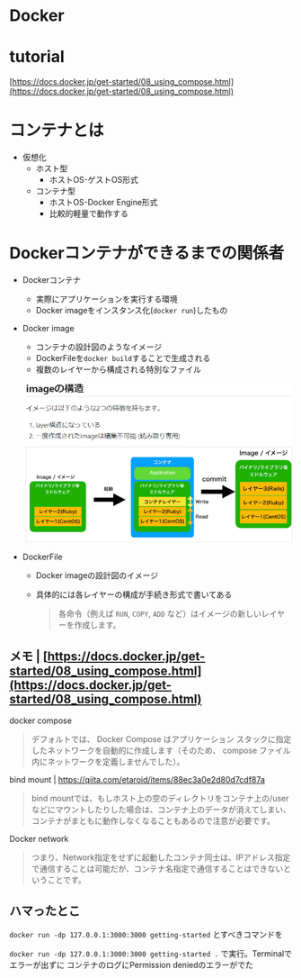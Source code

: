 # Docker
# tutorial
 [https://docs.docker.jp/get-started/08_using_compose.html](https://docs.docker.jp/get-started/08_using_compose.html)
# コンテナとは

- 仮想化
    - ホスト型
        - ホストOS-ゲストOS形式
    - コンテナ型
        - ホストOS-Docker Engine形式
        - 比較的軽量で動作する

# Dockerコンテナができるまでの関係者

- Dockerコンテナ
    - 実際にアプリケーションを実行する環境
    - Docker imageをインスタンス化(`docker run`)したもの
- Docker image
    - コンテナの設計図のようなイメージ
    - DockerFileを`docker build`することで生成される
    - 複数のレイヤーから構成される特別なファイル
    
    ![alt text](images/image.png)
    
- DockerFile
    - Docker imageの設計図のイメージ
    - 具体的には各レイヤーの構成が手続き形式で書いてある
        
        > 各命令（例えば `RUN`, `COPY`, `ADD` など）はイメージの新しいレイヤーを作成します。
        > 

## メモ | [https://docs.docker.jp/get-started/08_using_compose.html](https://docs.docker.jp/get-started/08_using_compose.html)

docker compose 

> デフォルトでは、 Docker Compose はアプリケーション スタックに指定したネットワークを自動的に作成します（そのため、 compose ファイル内にネットワークを定義しませんでした）。
> 

bind mount | https://qiita.com/etaroid/items/88ec3a0e2d80d7cdf87a

> bind mountでは、もしホスト上の空のディレクトリをコンテナ上の/userなどにマウントしたりした場合は、コンテナ上のデータが消えてしまい、コンテナがまともに動作しなくなることもあるので注意が必要です。
> 

Docker network

> つまり、Network指定をせずに起動したコンテナ同士は、IPアドレス指定で通信することは可能だが、コンテナ名指定で通信することはできないということです。
> 

## ハマったとこ

`docker run -dp 127.0.0.1:3000:3000 getting-started` とすべきコマンドを

`docker run -dp 127.0.0.1:3000:3000 getting-started .` で実行。Terminalでエラーが出ずに コンテナのログにPermission deniedのエラーがでた